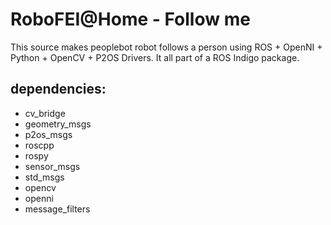 # RoboFEI@Home - Follow me
This source makes peoplebot robot follows a person using ROS + OpenNI + Python + OpenCV + P2OS Drivers. It all part of a ROS Indigo package.

## dependencies:
* cv_bridge
* geometry_msgs
* p2os_msgs
* roscpp
* rospy
* sensor_msgs
* std_msgs
* opencv
* openni
* message_filters
